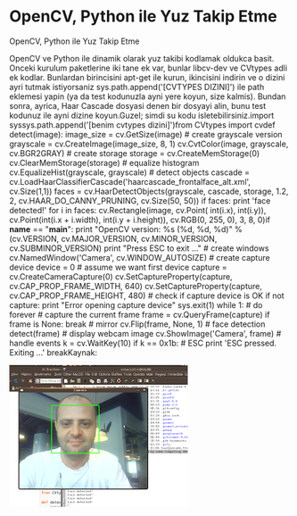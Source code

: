 # OpenCV, Python ile Yuz Takip Etme




OpenCV, Python ile Yuz Takip Etme



OpenCV ve Python ile dinamik olarak yuz takibi kodlamak oldukca basit. Onceki kurulum paketlerine iki tane ek var, bunlar libcv-dev ve CVtypes adli ek kodlar. Bunlardan birincisini apt-get ile kurun, ikincisini indirin ve o dizini ayri tutmak istiyorsaniz sys.path.append('[CVTYPES DIZINI]') ile path eklemesi yapin (ya da test kodunuzla ayni yere koyun, size kalmis). Bundan sonra, ayrica, Haar Cascade dosyasi denen bir dosyayi alin, bunu test kodunuz ile ayni dizine koyun.Guzel; simdi su kodu isletebilirsiniz.import syssys.path.append('[benim cvtypes dizini]')from CVtypes import cvdef detect(image): image_size = cv.GetSize(image) # create grayscale version grayscale = cv.CreateImage(image_size, 8, 1) cv.CvtColor(image, grayscale, cv.BGR2GRAY) # create storage storage = cv.CreateMemStorage(0) cv.ClearMemStorage(storage) # equalize histogram cv.EqualizeHist(grayscale, grayscale) # detect objects cascade = cv.LoadHaarClassifierCascade('haarcascade_frontalface_alt.xml', cv.Size(1,1)) faces = cv.HaarDetectObjects(grayscale, cascade, storage, 1.2, 2, cv.HAAR_DO_CANNY_PRUNING, cv.Size(50, 50)) if faces:     print 'face detected!'     for i in faces:         cv.Rectangle(image, cv.Point( int(i.x), int(i.y)),                      cv.Point(int(i.x + i.width), int(i.y + i.height)),                      cv.RGB(0, 255, 0), 3, 8, 0)if __name__ == "__main__": print "OpenCV version: %s (%d, %d, %d)" % (cv.VERSION,                                            cv.MAJOR_VERSION,                                            cv.MINOR_VERSION,                                            cv.SUBMINOR_VERSION) print "Press ESC to exit ..." # create windows cv.NamedWindow('Camera', cv.WINDOW_AUTOSIZE) # create capture device device = 0 # assume we want first device capture = cv.CreateCameraCapture(0) cv.SetCaptureProperty(capture, cv.CAP_PROP_FRAME_WIDTH, 640) cv.SetCaptureProperty(capture, cv.CAP_PROP_FRAME_HEIGHT, 480) # check if capture device is OK if not capture:     print "Error opening capture device"     sys.exit(1) while 1:     # do forever     # capture the current frame     frame = cv.QueryFrame(capture)     if frame is None:         break     # mirror     cv.Flip(frame, None, 1)     # face detection     detect(frame)     # display webcam image     cv.ShowImage('Camera', frame)     # handle events     k = cv.WaitKey(10)     if k == 0x1b: # ESC         print 'ESC pressed. Exiting ...'         breakKaynak:




![](face-follow.png)
